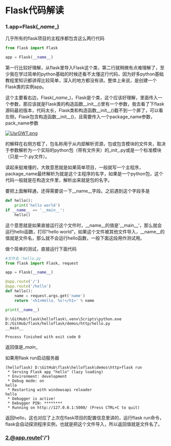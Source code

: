 # Flask代码解读

### 1.app=Flask(\__name__)

几乎所有的flask项目的主程序都包含这么两行代码

```python
from flask import Flask

app = Flask(__name__)
```

第一行比较好理解，从flask里导入Flask这个类，第二行就稍微有点难理解了，至少我在学过简单的python基础的时候还看不太懂这行代码，因为好多python基础教程里知识都讲得比较简单，深入的地方都没有讲。整体上来说，是创建一个Flask类的实例app。

这个主要看右边，Flask(\__name__)，Flask是个类，这个应该好理解，里面传入一个参数，那应该就是Flask类的构造函数\_\_init\_\_()里有一个参数，我去看了下flask源码最初版本，代码太长，Flask类和构造函数\_\_init\_\_()截不到一个屏了，可以看左侧，Flask包含构造函数\_\_init\_\_()，且需要传入一个package_name参数，pack_name参数

[![UsrGWT.png](https://s1.ax1x.com/2020/07/17/UsrGWT.png)](https://imgchr.com/i/UsrGWT)

的解释在右侧方框了，包名称用于从内部解析资源，包或包含模块的文件夹，取决于参数解析为一个实际的python包（带有文件夹）的\__init__.py或是一个标准模块（只是一个.py文件）。

读起来挺难懂的，大致意思就是如果简单项目，一般就写一个主程序，package_name最终解析为就是这个主程序的名字，如果是一个python包，这个代码一般就是在构造文件里，解析出来就是包的名字。

要把上面解释通，还得需要说一下\__name__字段。之前遇到这个字段多是

```python
def hello():
    print('hello world')
if __name__ == '__main__':
	hello()
```

这个意思就是如果直接运行这个文件时，\__name__的值是'\_\_main\_\_'，那么就会运行hello函数，打印“hello world”，如果这个文件被其他文件导入，\_\_name\_\_的值就是文件名，那么就不会运行hello函数，一般下面这段用作测试用。

做个简单的测试，直接运行下面代码

```python
#文件名：hello.py
from flask import Flask, request

app = Flask(__name__)

@app.route('/')
@app.route('/hello')
def hello():
    name = request.args.get('name')
    return '<h1>Hello, %s!</h1>' % name

print(__name__)
```

```
D:\GitHub\flask\helloflask\.venv\Scripts\python.exe D:/GitHub/flask/helloflask/demos/http/hello.py
__main__

Process finished with exit code 0
```

返回值是\__main__

如果用flask  run启动服务器

```
(helloflask) D:\GitHub\flask\helloflask\demos\http>flask run
 * Serving Flask app "hello" (lazy loading)
 * Environment: development
 * Debug mode: on
hello
 * Restarting with windowsapi reloader
hello
 * Debugger is active!
 * Debugger PIN: ********
 * Running on http://127.0.0.1:5000/ (Press CTRL+C to quit)

```

返回hello，这也对应了上次在flask项目的配置信息里讲的，运行flask run命令，flask会自动探测程序实例，也就是把这个文件导入，所以返回值就是文件名了。



### 2.@app.route('/')